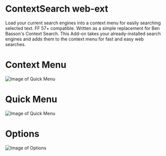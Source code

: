 # ContextSearch web-ext

Load your current search engines into a context menu for easily searching selected text. FF 57+ compatible. Written as a simple replacement for Ben Basson's Context Search. This Add-on takes your already-installed search engines and adds them to the context menu for fast and easy web searches.

# Context Menu
![Image of Quick Menu](https://raw.githubusercontent.com/ssborbis/ContextSearch-web-ext/master/icons/screenshot.png)

# Quick Menu
![Image of Quick Menu](https://raw.githubusercontent.com/ssborbis/ContextSearch-web-ext/master/icons/screenshot_quickmenu.png)

# Options
![Image of Options](https://raw.githubusercontent.com/ssborbis/ContextSearch-web-ext/master/icons/screenshot_options.png)

